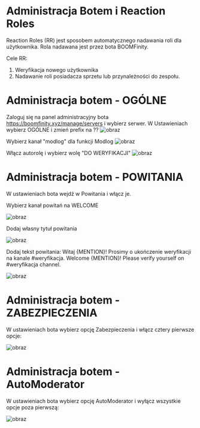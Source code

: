 # Administracja Botem i Reaction Roles

Reaction Roles (RR) jest sposobem automatycznego nadawania roli dla użytkownika. Rola nadawana jest przez bota BOOMFinity.

Cele RR:
1. Weryfikacja nowego użytkownika
2. Nadawanie roli posiadacza sprzetu lub przynależności do zespołu.

# Administracja botem - OGÓLNE

Zaloguj się na panel administracyjny bota https://boomfinity.xyz/manage/servers i wybierz serwer. 
W Ustawieniach wybierz OGÓLNE i zmień prefix na ?? ![obraz](https://github.com/user-attachments/assets/1c10c06d-f9ce-4a06-b71c-8f9366068936)

Wybierz kanał "modlog" dla funkcji Modlog
![obraz](https://github.com/user-attachments/assets/edc7a473-7551-41dc-9e7a-d54cbd54c8d9)

Włącz autorolę i wybierz wolę "DO WERYFIKACJI" 
![obraz](https://github.com/user-attachments/assets/02b5a48e-7496-44b4-8346-a54d94c53504)

# Administracja botem - POWITANIA

W ustawieniach bota wejdź w Powitania i włącz je.

Wybierz kanał powitań na WELCOME

![obraz](https://github.com/user-attachments/assets/022d1807-1219-4cc9-8777-bc211b2a2d9a)

Dodaj własny tytuł powitania

![obraz](https://github.com/user-attachments/assets/3f44b624-7285-4b37-828a-fe17d971f6e4)

Dodaj tekst powitania:
Witaj {MENTION}! Prosimy o ukończenie weryfikacji na kanale #weryfikacja.
Welcome {MENTION}! Please verify yourself on #weryfikacja channel.

![obraz](https://github.com/user-attachments/assets/c034fbac-4ac3-44e8-a355-61e4bf99ecc7)


# Administracja botem - ZABEZPIECZENIA

W ustawieniach bota wybierz opcję Zabezpieczenia i włącz cztery pierwsze opcje:

![obraz](https://github.com/user-attachments/assets/0eaffbc7-0099-42d7-9b7e-c910b611bb9e)

# Administracja botem - AutoModerator

W ustawieniach bota wybierz opcję AutoModerator i wyłącz wszystkie opcje poza pierwszą:

![obraz](https://github.com/user-attachments/assets/525c9a8a-45fa-41fc-8796-e117b3c550ba)
